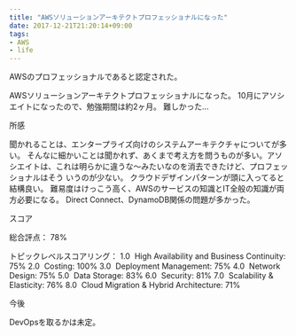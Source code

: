 ```yaml
---
title: "AWSソリューションアーキテクトプロフェッショナルになった"
date: 2017-12-21T21:20:14+09:00
tags:
- AWS
- life
---
```

AWSのプロフェッショナルであると認定された。

<!--more-->

AWSソリューションアーキテクトプロフェッショナルになった。
10月にアソシエイトになったので、勉強期間は約2ヶ月。
難しかった…

所感

聞かれることは、エンタープライズ向けのシステムアーキテクチャについてが多い。
そんなに細かいことは聞かれず、あくまで考え方を問うものが多い。アソシエイトは、これは明らかに違うな〜みたいなのを消去できたけど、プロフェッショナルはそう
いうのが少ない。
クラウドデザインパターンが頭に入ってると結構良い。
難易度はけっこう高く、AWSのサービスの知識とIT全般の知識が両方必要になる。
Direct Connect、DynamoDB関係の問題が多かった。

スコア

総合評点： 78%

トピックレベルスコアリング：
1.0  High Availability and Business Continuity: 75%
2.0  Costing: 100%
3.0  Deployment Management: 75%
4.0  Network Design: 75%
5.0  Data Storage: 83%
6.0  Security: 81%
7.0  Scalability & Elasticity: 76%
8.0  Cloud Migration & Hybrid Architecture: 71%


今後

DevOpsを取るかは未定。
